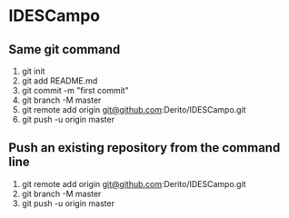 # IDESCampo

## Same git command 

1. git init
2. git add README.md
3. git commit -m "first commit"
4. git branch -M master
5. git remote add origin git@github.com:Derito/IDESCampo.git
6. git push -u origin master

## Push an existing repository from the command line
1. git remote add origin git@github.com:Derito/IDESCampo.git
2. git branch -M master
3. git push -u origin master


